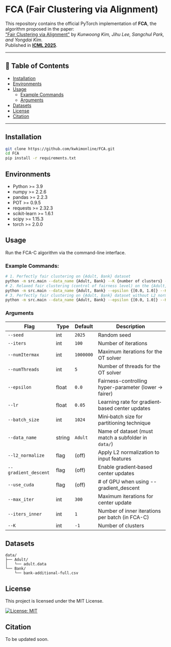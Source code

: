 # FCA (Fair Clustering via Alignment)

This repository contains the official PyTorch implementation of **FCA**, the algorithm proposed in the paper:  
["Fair Clustering via Alignment"](https://icml.cc/virtual/2025/poster/44309) by *Kunwoong Kim, Jihu Lee, Sangchul Park, and Yongdai Kim.*  
Published in **[ICML 2025](https://icml.cc/Conferences/2025)**.

---

## 📑 Table of Contents

- [Installation](#installation)  
- [Environments](#environments)  
- [Usage](#usage)  
  - [Example Commands](#example-commands)  
  - [Arguments](#arguments)  
- [Datasets](#datasets)  
- [License](#license)
- [Citation](#citation)

---

## Installation

```bash
git clone https://github.com/kwkimonline/FCA.git
cd FCA
pip install -r requirements.txt
```

## Environments

- Python >= 3.9
- numpy >= 2.2.6
- pandas >= 2.2.3
- POT >= 0.9.5
- requests >= 2.32.3
- scikit-learn >= 1.6.1
- scipy >= 1.15.3
- torch >= 2.0.0


## **Usage**

Run the FCA-C algorithm via the command-line interface.

### Example Commands:

```bash
# 1. Perfectly fair clustering on {Adult, Bank} dataset
python -m src.main --data_name {Adult, Bank} --K {number of clusters} --l2_normalize
# 2. Relaxed fair clustering (control of fairness level) on the {Adult, Bank} dataset
python -m src.main --data_name {Adult, Bank} --epsilon {[0.0, 1.0]} --K {number of clusters} --l2_normalize
# 3. Perfectly fair clustering on {Adult, Bank} dataset without L2 normalization of data
python -m src.main --data_name {Adult, Bank} --epsilon {[0.0, 1.0]} --K {number of clusters}
```

### Arguments

| Flag                   | Type    | Default   | Description                                                   |
|------------------------|---------|-----------|---------------------------------------------------------------|
| `--seed`               | int     | `2025`    | Random seed                                                   |
| `--iters`              | int     | `100`     | Number of iterations                                          |
| `--numItermax`         | int     | `1000000` | Maximum iterations for the OT solver                          |
| `--numThreads`         | int     | `5`       | Number of threads for the OT solver                           |
| `--epsilon`            | float   | `0.0`     | Fairness-controlling hyper-parameter (lower -> fairer)        |
| `--lr`                 | float   | `0.05`    | Learning rate for gradient‐based center updates               |
| `--batch_size`         | int     | `1024`    | Mini‐batch size for partitioning technique                    |
| `--data_name`          | string  | `Adult`   | Name of dataset (must match a subfolder in `data/`)           |
| `--l2_normalize`       | flag    | (off)     | Apply L2 normalization to input features                      |
| `--gradient_descent`   | flag    | (off)     | Enable gradient‐based center updates                          |
| `--use_cuda`           | flag    | (off)     | # of GPU when using --gradient_descent                        |
| `--max_iter`           | int     | `300`     | Maximum iterations for center update                          |
| `--iters_inner`        | int     | `1`       | Number of inner iterations per batch (in FCA-C)               |
| `--K`                  | int     | `-1`      | Number of clusters                                            |

## Datasets

```text
data/
├── Adult/
│   └── adult.data
└── Bank/
    └── bank-additional-full.csv
```

## License
This project is licensed under the MIT License.

[![License: MIT](https://img.shields.io/badge/License-MIT-yellow.svg)](https://opensource.org/licenses/MIT)

## Citation

To be updated soon.
